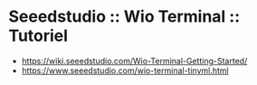 # Seeedstudio :: Wio Terminal :: Tutoriel 

* https://wiki.seeedstudio.com/Wio-Terminal-Getting-Started/
* https://www.seeedstudio.com/wio-terminal-tinyml.html


